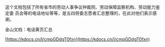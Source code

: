 这个文档包括了所有省市的劳动人事争议仲裁院、劳动保障监察机构、劳动能力鉴定委 员会等的电话地址等等，是五四劳委志愿者汇总整理的，在此对他们表示感谢。

金山文档：电话黄页汇总

[https://kdocs.cn/l/cmpGDdgT0fxn](https://kdocs.cn/l/cmpGDdgT0fxn)